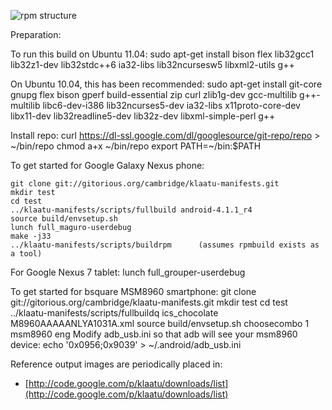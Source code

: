 ![rpm structure](https://chart.googleapis.com/chart?cht=gv&chs=500x300&chl=digraph%20G%20{%20upstream_sources%20-%3E%20sysroot%20[weight=8];%20sysroot%20-%3E%20gcc_rpm%20sysroot%20-%3E%20devel_rpm%20sysroot%20-%3E%20devel_static_libraries_rpm%20sysroot%20-%3E%20orig_flash_files_rpm%20gcc_rpm%20-%3E%20work_area%20devel_rpm%20-%3E%20work_area%20devel_static_libraries_rpm%20-%3E%20work_area%20[style=dotted];%20work_area%20-%3E%20flash_files%20})

Preparation:

To run this build on Ubuntu 11.04:
    sudo apt-get install bison flex lib32gcc1 lib32z1-dev lib32stdc++6 ia32-libs lib32ncursesw5 libxml2-utils g++

On Ubuntu 10.04, this has been recommended:
    sudo apt-get install git-core gnupg flex bison gperf build-essential zip curl zlib1g-dev gcc-multilib g++-multilib libc6-dev-i386 lib32ncurses5-dev ia32-libs x11proto-core-dev libx11-dev lib32readline5-dev lib32z-dev libxml-simple-perl g++

Install repo:
    curl https://dl-ssl.google.com/dl/googlesource/git-repo/repo > ~/bin/repo
    chmod a+x ~/bin/repo
    export PATH=~/bin:$PATH

To get started for Google Galaxy Nexus phone:

    git clone git://gitorious.org/cambridge/klaatu-manifests.git
    mkdir test
    cd test
    ../klaatu-manifests/scripts/fullbuild android-4.1.1_r4
    source build/envsetup.sh
    lunch full_maguro-userdebug
    make -j33
    ../klaatu-manifests/scripts/buildrpm      (assumes rpmbuild exists as a tool)

For Google Nexus 7 tablet:
    lunch full_grouper-userdebug

To get started for bsquare MSM8960 smartphone:
    git clone git://gitorious.org/cambridge/klaatu-manifests.git
    mkdir test
    cd test
    ../klaatu-manifests/scripts/fullbuildq ics_chocolate M8960AAAAANLYA1031A.xml
    source build/envsetup.sh
    choosecombo 1 msm8960 eng
Modify adb_usb.ini so that adb will see your msm8960 device:
    echo '0x0956;0x9039' > ~/.android/adb_usb.ini

Reference output images are periodically placed in:
   * [http://code.google.com/p/klaatu/downloads/list](http://code.google.com/p/klaatu/downloads/list)


